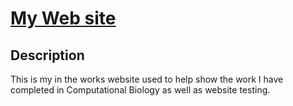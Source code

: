 # [My Web site](https://jay-sullivan.github.io/OfficeHours/)

## Description   
This is my in the works website used to help show the work I have completed in Computational Biology as well as website testing.
